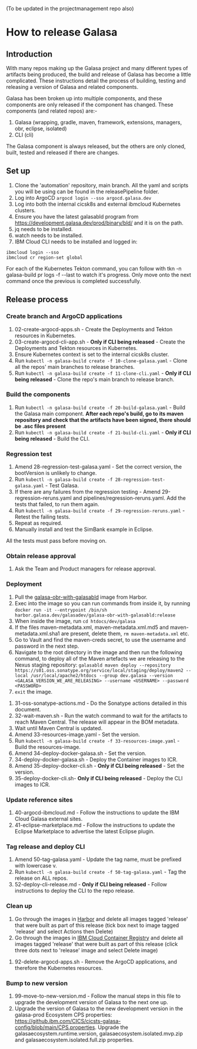 (To be updated in the projectmanagement repo also)

# How to release Galasa


## Introduction
With many repos making up the Galasa project and many different types of artifacts being produced, the build and release of Galasa has become a little complicated. These instructions detail the process of building, testing and releasing a version of Galasa and related components.

Galasa has been broken up into multiple components, and these components are only released if the component has changed. These components (and related repos) are:-

1. Galasa (wrapping, gradle, maven, framework, extensions, managers, obr, eclipse, isolated)
1. CLI (cli)

The Galasa component is always released, but the others are only cloned, built, tested and released if there are changes.


## Set up

1. Clone the 'automation' repository, main branch. All the yaml and scripts you will be using can be found in the releasePipeline folder.
1. Log into ArgoCD `argocd login --sso argocd.galasa.dev`
1. Log into both the internal cicsk8s and external ibmcloud Kubernetes clusters.
1. Ensure you have the latest galasabld program from https://development.galasa.dev/prod/binary/bld/ and it is on the path.
1. jq needs to be installed.
1. watch needs to be installed.
6. IBM Cloud CLI needs to be installed and logged in:
```
ibmcloud login --sso
ibmcloud cr region-set global
```

For each of the Kubernetes Tekton command, you can follow with tkn -n galasa-build pr logs -f --last to watch it's progress. Only move onto the next command once the previous is completed successfully.


## Release process

### Create branch and ArgoCD applications

1. 02-create-argocd-apps.sh - Create the Deployments and Tekton resources in Kubernetes.
1. 03-create-argocd-cli-app.sh - **Only if CLI being released** - Create the Deployments and Tekton resources in Kubernetes.
1. Ensure Kubernetes context is set to the internal cicsk8s cluster.
1. Run `kubectl -n galasa-build create -f 10-clone-galasa.yaml` - Clone all the repos' main branches to release branches.
1. Run `kubectl -n galasa-build create -f 11-clone-cli.yaml` - **Only if CLI being released** - Clone the repo's main branch to release branch.

### Build the components

1. Run `kubectl -n galasa-build create -f 20-build-galasa.yaml` - Build the Galasa main component. **After each repo's build, go to its maven repository and check that the artifacts have been signed, there should be .asc files present**
1. Run `kubectl -n galasa-build create -f 21-build-cli.yaml` - **Only if CLI being released** - Build the CLI.

### Regression test

1. Amend 28-regression-test-galasa.yaml - Set the correct version, the bootVersion is unlikely to change.
1. Run `kubectl -n galasa-build create -f 28-regression-test-galasa.yaml` - Test Galasa.
1. If there are any failures from the regression testing - Amend 29-regression-reruns.yaml and pipelines/regression-reruns.yaml. Add the tests that failed, to run them again.
1. Run `kubectl -n galasa-build create -f 29-regression-reruns.yaml` - Retest the failing tests.
1. Repeat as required.
1. Manually install and test the SimBank example in Eclipse.

All the tests must pass before moving on.

### Obtain release approval

1. Ask the Team and Product managers for release approval.

### Deployment

<!-- Commenting out the steps below for now as they do not work. An item is open to fix this. Temporary steps to work around this below: -->
<!-- 1. Amend 30-deploy-maven-galasa.yaml and amend the version parameter to the release.
1. Run `kubectl -n galasa-build create -f 30-deploy-maven-galasa.yaml` - Deploy the maven artifacts to OSS Sonatype. -->
1. Pull the [galasa-obr-with-galasabld](https://harbor.galasa.dev/harbor/projects/3/repositories/galasa-obr-with-galasabld/artifacts-tab) image from Harbor.
1. Exec into the image so you can run commands from inside it, by running `docker run -it --entrypoint /bin/sh harbor.galasa.dev/galasadev/galasa-obr-with-galasabld:release`
1. When inside the image, run `cd htdocs/dev/galasa`
1. If the files maven-metadata.xml, maven-metadata.xml.md5 and maven-metadata.xml.sha1 are present, delete them, `rm maven-metadata.xml` etc.
1. Go to Vault and find the maven-creds secret, to use the username and password in the next step.
1. Navigate to the root directory in the image and then run the following command, to deploy all of the Maven artefacts we are releasing to the Nexus staging repository:
`galasabld maven deploy --repository https://s01.oss.sonatype.org/service/local/staging/deploy/maven2 --local /usr/local/apache2/htdocs --group dev.galasa --version <GALASA_VERSION_WE_ARE_RELEASING> --username <USERNAME> --password <PASSWORD>`
1. `exit` the image.
<!-- End of temporary steps -->
1. 31-oss-sonatype-actions.md - Do the Sonatype actions detailed in this document.
1. 32-wait-maven.sh - Run the watch command to wait for the artifacts to reach Maven Central. The release will appear in the BOM metadata.
1. Wait until Maven Central is updated.
1. Amend 33-resources-image.yaml - Set the version.
1. Run `kubectl -n galasa-build create -f 33-resources-image.yaml` - Build the resources-image.
1. Amend 34-deploy-docker-galasa.sh - Set the version.
1. 34-deploy-docker-galasa.sh - Deploy the Container images to ICR.
1. Amend 35-deploy-docker-cli.sh - **Only if CLI being released** - Set the version.
1. 35-deploy-docker-cli.sh- **Only if CLI being released** - Deploy the CLI images to ICR.

### Update reference sites

1. 40-argocd-ibmcloud.md - Follow the instructions to update the IBM Cloud Galasa external sites.
1. 41-eclipse-marketplace.md - Follow the instructions to update the Eclipse Marketplace to advertise the latest Eclipse plugin.

### Tag release and deploy CLI

1. Amend 50-tag-galasa.yaml - Update the tag name, must be prefixed with lowercase v.
1. Run `kubectl -n galasa-build create -f 50-tag-galasa.yaml` - Tag the release on ALL repos.
1. 52-deploy-cli-release.md - **Only if CLI being released** - Follow instructions to deploy the CLI to the repo release.

### Clean up

<!-- 1. Run `kubectl -n galasa-build create -f 90-delete-all-branches.yaml` - Delete the release branch in ALL repos. -->
<!-- Temporary steps until we can automate deleting the 'release' images: -->
1. Go through the images in [Harbor](harbor.galasa.dev) and delete all images tagged 'release' that were built as part of this release (tick box next to image tagged 'release' and select Actions then Delete)
1. Go through the images in [IBM Cloud Container Registry](https://cloud.ibm.com/registry/images) and delete all images tagged 'release' that were built as part of this release (click three dots next to 'release' image and select Delete image)
<!-- End of temporary steps-->
1. 92-delete-argocd-apps.sh - Remove the ArgoCD applications, and therefore the Kubernetes resources.

### Bump to new version

1. 99-move-to-new-version.md - Follow the manual steps in this file to upgrade the development version of Galasa to the next one up.
1. Upgrade the version of Galasa to the new development version in the galasa-prod Ecosystem CPS properties: https://github.ibm.com/CICS/cicsts-galasa-config/blob/main/CPS.properties. Upgrade the galasaecosystem.runtime.version, galasaecosystem.isolated.mvp.zip and galasaecosystem.isolated.full.zip properties.